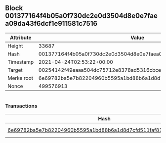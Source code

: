 ## Block 001377164f4b05a0f730dc2e0d3504d8e0e7faea09da43f6dcf1e911581c7516

Attribute | Value
--- | ---
Height | 33687
Hash | 001377164f4b05a0f730dc2e0d3504d8e0e7faea09da43f6dcf1e911581c7516
Timestamp | 2021-04-24T02:53:22+00:00
Target | 00254142f49eaaa504dc75712e8378ad5316cbcead634704b3734b6271167cc4
Merke root | 6e69782ba5e7b82204960b5595a1bd88b6a1d8d7cfd511faf8189ecf4ea3347d
Nonce | 499576913

```

```

### Transactions

Hash | Amount
--- | ---
[6e69782ba5e7b82204960b5595a1bd88b6a1d8d7cfd511faf8189ecf4ea3347d](6e69782ba5e7b82204960b5595a1bd88b6a1d8d7cfd511faf8189ecf4ea3347d.md) | 10.00000000 SKEPTI 
